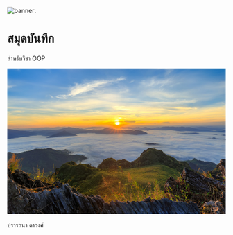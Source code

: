![banner](https://picsum.photos/800/250).
# สมุดบันทึก

สำหรับวิชา OOP

![Bbanner](./banner.jpg)

ปรารถนา ดาวงศ์
